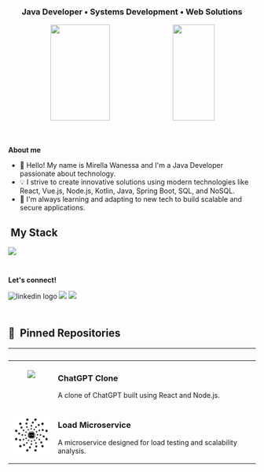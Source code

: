 <h3 align="center">
  Java Developer • Systems Development  • Web Solutions
</h3>

<div align='center'>
  <img width="49%" height="195px" src="https://github-readme-stats.vercel.app/api?username=Mirellawanessa&show_icons=true&count_private=true&title_color=80F7D4&icon_color=9d00ff&text_color=c9d1d9&bg_color=0d1117&border_color=fff0" /> 
  <img width="41%" height="195px" src="https://github-readme-stats.vercel.app/api/top-langs/?username=Mirellawanessa&layout=compact&title_color=80F7D4&text_color=fff&bg_color=0d1117&border_color=fff0" />
</div>

<img src="./.github/assets/lineBar.png" width="100%" height="8px"/>

<div><br />

<p><strong>About me</strong></p>

- 👋 Hello! My name is Mirella Wanessa and I'm a  Java Developer passionate about technology. 
- 💡 I strive to create innovative solutions using modern technologies like React, Vue.js, Node.js, Kotlin, Java, Spring Boot, SQL, and NoSQL. 
- 🚀 I'm always learning and adapting to new tech to build scalable and secure applications.

## &nbsp;My Stack

<img src="https://skillicons.dev/icons?i=react,vuejs,nodejs,kotlin,java,spring,aws,mysql,mongodb,git,IA, github&theme=dark" />

#

<p><strong>Let's connect!</strong></p>

<div align="left">
  <a href="https://www.linkedin.com/in/mirellawanessa/"><img src="https://img.shields.io/static/v1?message=LinkedIn&logo=linkedin&label=&color=0077B5&logoColor=white&labelColor=&style=for-the-badge" height="32" alt="linkedin logo" style="display: inline-block;" /></a>
  <a href="https://www.instagram.com/_mirella.page/?next=%2F" target="_blank"><img src="https://img.shields.io/badge/-Instagram-%23E4405F?style=for-the-badge&logo=instagram&logoColor=white" target="_blank"></a>
  <a href = "mirellawanessacorreia@gmail.com"><img src="https://img.shields.io/badge/-Gmail-%23333?style=for-the-badge&logo=gmail&logoColor=white" target="_blank"></a>
</div>

#

## 📌 &nbsp;Pinned Repositories

<table>
	<thead>
		<tr>
			<th colspan="2" width="2000">&nbsp;</th>
		</tr>
	</thead>
	<tbody>
		<tr>
			<td align="center" valign="top" width="80"><br />
			<a href="https://github.com/Mirellawanessa/ChatGPT-Clone">
      <img src="https://camo.githubusercontent.com/30d1bedac08d593d8748392273efbb98b9445a988df9ceedd33374525c734a45/68747470733a2f2f667265656c6f676f706e672e636f6d2f696d616765732f616c6c5f696d672f31363831303339303834636861746770742d69636f6e2e706e67" />
      </a>
      </td>
			<td valign="top">
			<h3>ChatGPT Clone</h3>
			<p>A clone of ChatGPT built using React and Node.js.</p>
    		</td>
		</tr>
		<tr>
			<td align="center" valign="top" width="80"><br />
			<a href="https://github.com/Mirellawanessa/Load-microservice.git">
      <img src="https://github.com/Mirellawanessa/Load-microservice/blob/main/docs/icon.png?raw=true" />
      </a>
      </td>
			<td valign="top">
			<h3>Load Microservice</h3>
			<p>A microservice designed for load testing and scalability analysis.</p>
			</td>
		</tr>
	</tbody>
</table>


<img src="./.github/assets/lineBar.png" width="100%" height="8px"/>

